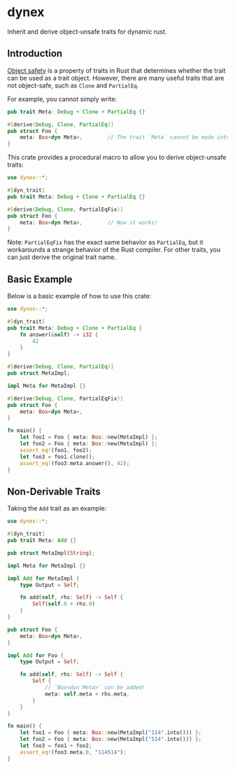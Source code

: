 # dynex

Inherit and derive object-unsafe traits for dynamic rust.

## Introduction

[Object safety](https://doc.rust-lang.org/reference/items/traits.html#object-safety) is a property of traits in Rust that determines whether the trait can be used as a trait object. However, there are many useful traits that are not object-safe, such as `Clone` and `PartialEq`.

For example, you cannot simply write:

```rust
pub trait Meta: Debug + Clone + PartialEq {}

#[derive(Debug, Clone, PartialEq)]
pub struct Foo {
    meta: Box<dyn Meta>,        // The trait `Meta` cannot be made into an object.
}
```

This crate provides a procedural macro to allow you to derive object-unsafe traits:

```rust
use dynex::*;

#[dyn_trait]
pub trait Meta: Debug + Clone + PartialEq {}

#[derive(Debug, Clone, PartialEqFix)]
pub struct Foo {
    meta: Box<dyn Meta>,        // Now it works!
}
```

Note: `PartialEqFix` has the exact same behavior as `PartialEq`, but it workarounds a strange behavior of the Rust compiler. For other traits, you can just derive the original trait name.

## Basic Example

Below is a basic example of how to use this crate:

```rust
use dynex::*;

#[dyn_trait]
pub trait Meta: Debug + Clone + PartialEq {
    fn answer(&self) -> i32 {
        42
    }
}

#[derive(Debug, Clone, PartialEq)]
pub struct MetaImpl;

impl Meta for MetaImpl {}

#[derive(Debug, Clone, PartialEqFix)]
pub struct Foo {
    meta: Box<dyn Meta>,
}

fn main() {
    let foo1 = Foo { meta: Box::new(MetaImpl) };
    let foo2 = Foo { meta: Box::new(MetaImpl) };
    assert_eq!(foo1, foo2);
    let foo3 = foo1.clone();
    assert_eq!(foo3.meta.answer(), 42);
}
```

## Non-Derivable Traits

Taking the `Add` trait as an example:

```rust
use dynex::*;

#[dyn_trait]
pub trait Meta: Add {}

pub struct MetaImpl(String);

impl Meta for MetaImpl {}

impl Add for MetaImpl {
    type Output = Self;

    fn add(self, rhs: Self) -> Self {
        Self(self.0 + rhs.0)
    }
}

pub struct Foo {
    meta: Box<dyn Meta>,
}

impl Add for Foo {
    type Output = Self;

    fn add(self, rhs: Self) -> Self {
        Self {
            // `Box<dyn Meta>` can be added!
            meta: self.meta + rhs.meta,
        }
    }
}

fn main() {
    let foo1 = Foo { meta: Box::new(MetaImpl("114".into())) };
    let foo2 = Foo { meta: Box::new(MetaImpl("514".into())) };
    let foo3 = foo1 + foo2;
    assert_eq!(foo3.meta.0, "114514");
}
```
